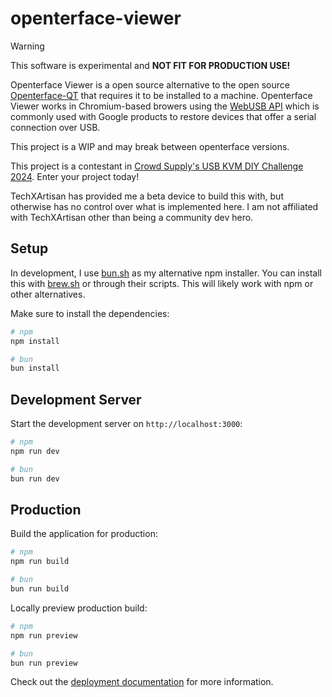 # openterface-viewer

> [!WARNING]
> This software is experimental and **NOT FIT FOR PRODUCTION USE!**

Openterface Viewer is a open source alternative to the open source [Openterface-QT](https://github.com/TechxArtisanStudio/Openterface_QT) that requires it to be installed to a machine. Openterface Viewer works in Chromium-based browers using the [WebUSB API](https://developer.mozilla.org/en-US/docs/Web/API/WebUSB_API) which is commonly used with Google products to restore devices that offer a serial connection over USB.

This project is a WIP and may break between openterface versions.

This project is a contestant in [Crowd Supply's USB KVM DIY Challenge 2024](https://www.crowdsupply.com/techxartisan/usb-kvm-diy-challenge-2024). Enter your project today!

TechXArtisan has provided me a beta device to build this with, but otherwise has no control over what is implemented here. I am not affiliated with TechXArtisan other than being a community dev hero.

## Setup

In development, I use [bun.sh](https://bun.sh/) as my alternative npm installer. You can install this with [brew.sh](https://brew.sh/) or through their scripts. This will likely work with npm or other alternatives.

Make sure to install the dependencies:

```bash
# npm
npm install

# bun
bun install
```

## Development Server

Start the development server on `http://localhost:3000`:

```bash
# npm
npm run dev

# bun
bun run dev
```

## Production

Build the application for production:

```bash
# npm
npm run build

# bun
bun run build
```

Locally preview production build:

```bash
# npm
npm run preview

# bun
bun run preview
```

Check out the [deployment documentation](https://nuxt.com/docs/getting-started/deployment) for more information.
